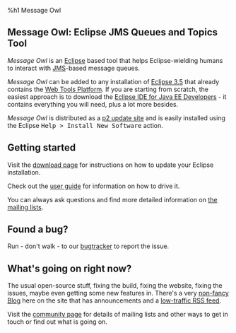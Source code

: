 %h1 Message Owl


## Message Owl: Eclipse JMS Queues and Topics Tool

*Message Owl* is an [Eclipse](http://www.eclipse.org) based tool that helps Eclipse-wielding humans to interact with [JMS](http://java.sun.com/products/jms/)-based message queues. 

*Message Owl* can be added to any installation of [Eclipse 3.5](http://www.eclipse.org/downloads/packages) that already contains the [Web Tools Platform](http://www.eclipse.org/webtools). If you are starting from scratch, the easiest approach is to download the [Eclipse IDE for Java EE Developers](http://www.eclipse.org/downloads/packages) - it contains everything you will need, plus a lot more besides.

*Message Owl* is distributed as a [p2 update site](download.html) and is easily installed using the Eclipse <tt>Help &gt; Install New Software</tt> action.

## Getting started

Visit the [download page](download.html) for instructions on how to update your Eclipse installation.

Check out the [user guide](documentation/index.html) for information on how to drive it.

You can always ask questions and find more detailed information on [the mailing lists](community.html).

## Found a bug?

Run - don't walk - to our [bugtracker](http://github.com/oisin/Message-Owl/issues) to report the issue. 

## What's going on right now?

The usual open-source stuff, fixing
the build, fixing the website,
fixing the issues, maybe even getting
some new features in. There's a very
[non-fancy Blog](blog/index.html) 
here on the site that has
announcements and a [low-traffic RSS
feed](blog/index.rss).

Visit the
[community page](community.html) for
details of mailing lists and other
ways to get in touch or find out
what is going on.



